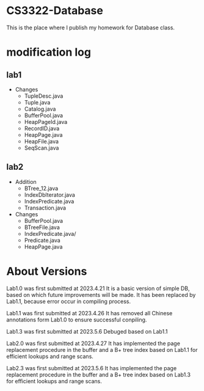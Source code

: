 # CS3322-Database
This is the place where I publish my homework for Database class.
# modification log
## lab1
- Changes
  - TupleDesc.java
   - Tuple.java
   - Catalog.java
   - BufferPool.java
   - HeapPageId.java
  - RecordID.java
  - HeapPage.java
  - HeapFile.java
  - SeqScan.java
## lab2
- Addition
  - BTree_12.java
  - IndexDblterator.java
  - IndexPredicate.java
  - Transaction.java
- Changes
  - BufferPool.java
  - BTreeFile.java
  - IndexPredicate.java/
  - Predicate.java
  - HeapPage.java

# About Versions

Lab1.0 was first submitted at 2023.4.21
It is a basic version of simple DB, based on which future improvements will be made.
It has been replaced by Lab1.1, because error occur in compiling process.

Lab1.1 was first submitted at 2023.4.26
It has removed all Chinese annotations form Lab1.0 to ensure successful conpiling.

Lab1.3 was first submitted at 2023.5.6
Debuged based on Lab1.1

Lab2.0 was first submitted at 2023.4.27
It has implemented the page replacement procedure in the buffer and a B+ tree index based on Lab1.1 for efficient lookups and range scans.

Lab2.3 was first submitted at 2023.5.6
It has implemented the page replacement procedure in the buffer and a B+ tree index based on Lab1.3 for efficient lookups and range scans.
